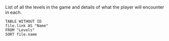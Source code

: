 List of all the levels in the game and details of what the player will encounter in each.

```dataview
TABLE WITHOUT ID
file.link AS "Name"
FROM "Levels"
SORT file.name
```
